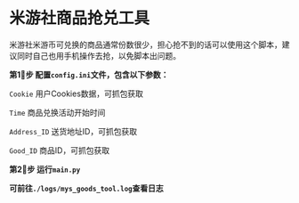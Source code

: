 # 米游社商品抢兑工具

米游社米游币可兑换的商品通常份数很少，担心抢不到的话可以使用这个脚本，建议同时自己也用手机操作去抢，以免脚本出问题。

**第1⃣️步 配置`config.ini`文件，包含以下参数：**

  `Cookie` 用户Cookies数据，可抓包获取
  
  `Time` 商品兑换活动开始时间
  
  `Address_ID` 送货地址ID，可抓包获取
  
  `Good_ID` 商品ID，可抓包获取
  
**第2⃣️步 运行`main.py`**

**可前往`./logs/mys_goods_tool.log`查看日志**
